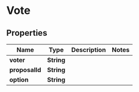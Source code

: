 # Vote

## Properties
Name | Type | Description | Notes
------------ | ------------- | ------------- | -------------
**voter** | **String** |  | 
**proposalId** | **String** |  | 
**option** | **String** |  | 
